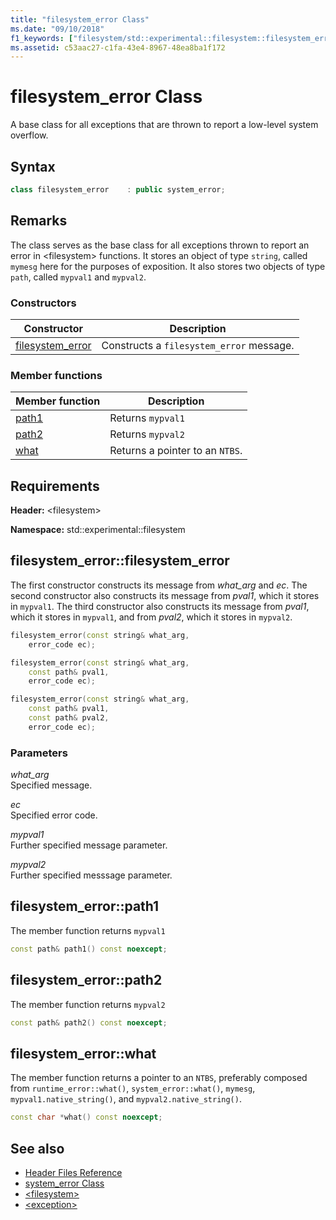 ```yaml
---
title: "filesystem_error Class"
ms.date: "09/10/2018"
f1_keywords: ["filesystem/std::experimental::filesystem::filesystem_error"]
ms.assetid: c53aac27-c1fa-43e4-8967-48ea8ba1f172
---
```

# filesystem_error Class

A base class for all exceptions that are thrown to report a low-level system overflow.

## Syntax

```cpp
class filesystem_error    : public system_error;
```

## Remarks

The class serves as the base class for all exceptions thrown to report an error in \<filesystem> functions. It stores an object of type `string`, called `mymesg` here for the purposes of exposition. It also stores two objects of type `path`, called `mypval1` and `mypval2`.

### Constructors

|Constructor|Description|
|-|-|
|[filesystem_error](#filesystem_error)|Constructs a `filesystem_error` message.|

### Member functions

|Member function|Description|
|-|-|
|[path1](#path1)|Returns `mypval1`|
|[path2](#path2)|Returns `mypval2`|
|[what](#what)|Returns a pointer to an `NTBS`.|

## Requirements

**Header:** \<filesystem>

**Namespace:** std::experimental::filesystem

## <a name="filesystem_error"></a> filesystem_error::filesystem_error

The first constructor constructs its message from *what_arg* and *ec*. The second constructor also constructs its message from *pval1*, which it stores in `mypval1`. The third constructor also constructs its message from *pval1*, which it stores in `mypval1`, and from *pval2*, which it stores in `mypval2`.

```cpp
filesystem_error(const string& what_arg,
    error_code ec);

filesystem_error(const string& what_arg,
    const path& pval1,
    error_code ec);

filesystem_error(const string& what_arg,
    const path& pval1,
    const path& pval2,
    error_code ec);
```

### Parameters

*what_arg*<br/>
Specified message.

*ec*<br/>
Specified error code.

*mypval1*<br/>
Further specified message parameter.

*mypval2*<br/>
Further specified messsage parameter.

## <a name="path1"></a> filesystem_error::path1

The member function returns `mypval1`

```cpp
const path& path1() const noexcept;
```

## <a name="path2"></a> filesystem_error::path2

The member function returns `mypval2`

```cpp
const path& path2() const noexcept;
```

## <a name="what"></a> filesystem_error::what

The member function returns a pointer to an `NTBS`, preferably composed from `runtime_error::what()`, `system_error::what()`, `mymesg`, `mypval1.native_string()`, and `mypval2.native_string()`.

```cpp
const char *what() const noexcept;
```

## See also

- [Header Files Reference](../standard-library/cpp-standard-library-header-files.md)
- [system_error Class](../standard-library/system-error-class.md)
- [\<filesystem>](../standard-library/filesystem.md)
- [\<exception>](../standard-library/exception.md)
